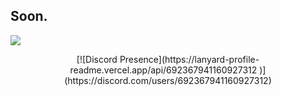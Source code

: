 ## Soon.

![](https://komarev.com/ghpvc/?username=sl34x&color=blueviolet&label=Ziyaretçi+Sayısı)

<div align="center"> [![Discord Presence](https://lanyard-profile-readme.vercel.app/api/692367941160927312
                            )](https://discord.com/users/692367941160927312)
</div>
